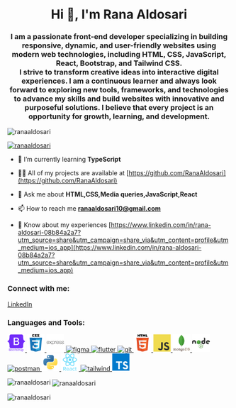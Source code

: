 <h1 align="center">Hi 👋, I'm Rana Aldosari</h1>
<h3 align="center">I am a passionate front-end developer specializing in building responsive, dynamic, and user-friendly websites using modern web technologies, including HTML, CSS, JavaScript, React, Bootstrap, and Tailwind CSS.<br>
I strive to transform creative ideas into interactive digital experiences. I am a continuous learner and always look forward to exploring new tools, frameworks, and technologies to advance my skills and build websites with innovative and purposeful solutions. I believe that every project is an opportunity for growth, learning, and development.</h3>

<p align="left"> <img src="https://komarev.com/ghpvc/?username=ranaaldosari&label=Profile%20views&color=0e75b6&style=flat" alt="ranaaldosari" /> </p>

<p align="left"> <a href="https://github.com/ryo-ma/github-profile-trophy"><img src="https://github-profile-trophy.vercel.app/?username=ranaaldosari" alt="ranaaldosari" /></a> </p>

- 🌱 I’m currently learning **TypeScript**

- 👨‍💻 All of my projects are available at [https://github.com/RanaAldosari](https://github.com/RanaAldosari)

- 💬 Ask me about **HTML,CSS,Media queries,JavaScript,React**

- 📫 How to reach me **ranaaldosari10@gmail.com**

- 📄 Know about my experiences [https://www.linkedin.com/in/rana-aldosari-08b84a2a7?utm_source=share&utm_campaign=share_via&utm_content=profile&utm_medium=ios_app](https://www.linkedin.com/in/rana-aldosari-08b84a2a7?utm_source=share&utm_campaign=share_via&utm_content=profile&utm_medium=ios_app)

<h3 align="left">Connect with me:</h3>
<a href="https://www.linkedin.com/in/rana-aldosari-08b84a2a7?utm_source=share&utm_campaign=share_via&utm_content=profile&utm_medium=ios_app">LinkedIn</a>
<p align="left">
</p>

<h3 align="left">Languages and Tools:</h3>
<p align="left"> <a href="https://getbootstrap.com" target="_blank" rel="noreferrer"> <img src="https://raw.githubusercontent.com/devicons/devicon/master/icons/bootstrap/bootstrap-plain-wordmark.svg" alt="bootstrap" width="40" height="40"/> </a> <a href="https://www.w3schools.com/css/" target="_blank" rel="noreferrer"> <img src="https://raw.githubusercontent.com/devicons/devicon/master/icons/css3/css3-original-wordmark.svg" alt="css3" width="40" height="40"/> </a> <a href="https://expressjs.com" target="_blank" rel="noreferrer"> <img src="https://raw.githubusercontent.com/devicons/devicon/master/icons/express/express-original-wordmark.svg" alt="express" width="40" height="40"/> </a> <a href="https://www.figma.com/" target="_blank" rel="noreferrer"> <img src="https://www.vectorlogo.zone/logos/figma/figma-icon.svg" alt="figma" width="40" height="40"/> </a> <a href="https://flutter.dev" target="_blank" rel="noreferrer"> <img src="https://www.vectorlogo.zone/logos/flutterio/flutterio-icon.svg" alt="flutter" width="40" height="40"/> </a> <a href="https://git-scm.com/" target="_blank" rel="noreferrer"> <img src="https://www.vectorlogo.zone/logos/git-scm/git-scm-icon.svg" alt="git" width="40" height="40"/> </a> <a href="https://www.w3.org/html/" target="_blank" rel="noreferrer"> <img src="https://raw.githubusercontent.com/devicons/devicon/master/icons/html5/html5-original-wordmark.svg" alt="html5" width="40" height="40"/> </a> <a href="https://developer.mozilla.org/en-US/docs/Web/JavaScript" target="_blank" rel="noreferrer"> <img src="https://raw.githubusercontent.com/devicons/devicon/master/icons/javascript/javascript-original.svg" alt="javascript" width="40" height="40"/> </a> <a href="https://www.mongodb.com/" target="_blank" rel="noreferrer"> <img src="https://raw.githubusercontent.com/devicons/devicon/master/icons/mongodb/mongodb-original-wordmark.svg" alt="mongodb" width="40" height="40"/> </a> <a href="https://nodejs.org" target="_blank" rel="noreferrer"> <img src="https://raw.githubusercontent.com/devicons/devicon/master/icons/nodejs/nodejs-original-wordmark.svg" alt="nodejs" width="40" height="40"/> </a> <a href="https://postman.com" target="_blank" rel="noreferrer"> <img src="https://www.vectorlogo.zone/logos/getpostman/getpostman-icon.svg" alt="postman" width="40" height="40"/> </a> <a href="https://www.python.org" target="_blank" rel="noreferrer"> <img src="https://raw.githubusercontent.com/devicons/devicon/master/icons/python/python-original.svg" alt="python" width="40" height="40"/> </a> <a href="https://reactjs.org/" target="_blank" rel="noreferrer"> <img src="https://raw.githubusercontent.com/devicons/devicon/master/icons/react/react-original-wordmark.svg" alt="react" width="40" height="40"/> </a> <a href="https://tailwindcss.com/" target="_blank" rel="noreferrer"> <img src="https://www.vectorlogo.zone/logos/tailwindcss/tailwindcss-icon.svg" alt="tailwind" width="40" height="40"/> </a> <a href="https://www.typescriptlang.org/" target="_blank" rel="noreferrer"> <img src="https://raw.githubusercontent.com/devicons/devicon/master/icons/typescript/typescript-original.svg" alt="typescript" width="40" height="40"/> </a> </p>

<p><img align="left" src="https://github-readme-stats.vercel.app/api/top-langs?username=ranaaldosari&show_icons=true&locale=en&layout=compact" alt="ranaaldosari" /></p>

<p>&nbsp;<img align="center" src="https://github-readme-stats.vercel.app/api?username=ranaaldosari&show_icons=true&locale=en" alt="ranaaldosari" /></p>

<p><img align="center" src="https://github-readme-streak-stats.herokuapp.com/?user=ranaaldosari&" alt="ranaaldosari" /></p>

